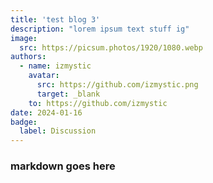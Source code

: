 ```yaml
---
title: 'test blog 3'
description: "lorem ipsum text stuff ig"
image:
  src: https://picsum.photos/1920/1080.webp
authors:
  - name: izmystic
    avatar:
      src: https://github.com/izmystic.png
      target: _blank
    to: https://github.com/izmystic
date: 2024-01-16
badge:
  label: Discussion
---
```


### markdown goes here